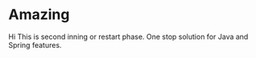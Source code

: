 # Amazing

Hi This is second inning or restart phase.
One stop solution for Java and Spring features.
